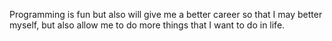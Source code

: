 Programming is fun but also will give me a better career so that I may
better myself, but also allow me to do more things that I want to do in life. 

